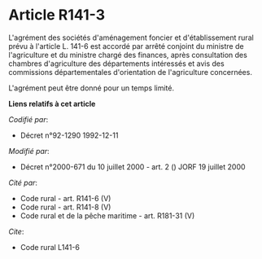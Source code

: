 # Article R141-3

L'agrément des sociétés d'aménagement foncier et d'établissement rural prévu à l'article L. 141-6 est accordé par arrêté
conjoint du ministre de l'agriculture et du ministre chargé des finances, après consultation des chambres d'agriculture des
départements intéressés et avis des commissions départementales d'orientation de l'agriculture concernées.

L'agrément peut être donné pour un temps limité.

**Liens relatifs à cet article**

_Codifié par_:

  - Décret n°92-1290 1992-12-11

_Modifié par_:

  - Décret n°2000-671 du 10 juillet 2000 - art. 2 () JORF 19 juillet 2000

_Cité par_:

  - Code rural - art. R141-6 (V)
  - Code rural - art. R141-8 (V)
  - Code rural et de la pêche maritime - art. R181-31 (V)

_Cite_:

  - Code rural L141-6
